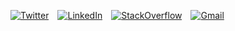 [![Twitter](https://img.shields.io/badge/follow-1DA1F2?logo=twitter&style=for-the-badge&logoColor=white)](https://twitter.com/drruruu)&emsp;[![LinkedIn](https://img.shields.io/badge/connect-0077B5?logo=linkedin&style=for-the-badge)](https://www.linkedin.com/in/drewberes/)&emsp;[![StackOverflow](https://img.shields.io/badge/developer_story-FE7A16?logo=stack-overflow&style=for-the-badge&logoColor=white)](https://stackoverflow.com/users/story/2570538)&emsp;[![Gmail](https://img.shields.io/badge/email-D14836?style=for-the-badge&logo=gmail&logoColor=white)](mailto:hello@drruruu.dev)
